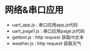 # 网络&串口应用
- uart_app.js : 串口应用app.js代码
- uart_page1.js : 串口应用page.js代码
- gettext.js : http request 获取rtt文本
- weather.js : http request 获取天气
